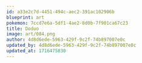 ```yaml
---
id: a33e2c7d-4451-494c-aec2-391ac102906b
blueprint: art
pokemon: 7ccd7e6a-5df1-4ae2-8d0b-7f901ca67c23
title: Doduo
image: art/084.png
author: 4d8d6ede-5963-429f-9c2f-74b897007e0c
updated_by: 4d8d6ede-5963-429f-9c2f-74b897007e0c
updated_at: 1716475830
---
```

